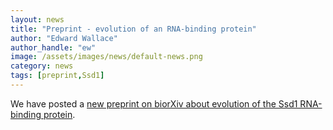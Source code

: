 ```yaml
---
layout: news
title: "Preprint - evolution of an RNA-binding protein"
author: "Edward Wallace"
author_handle: "ew"
image: /assets/images/news/default-news.png
category: news
tags: [preprint,Ssd1]
---
```


We have posted a [new preprint on biorXiv about evolution of the Ssd1 RNA-binding protein](https://www.biorxiv.org/content/10.1101/2020.07.30.229070v1).


